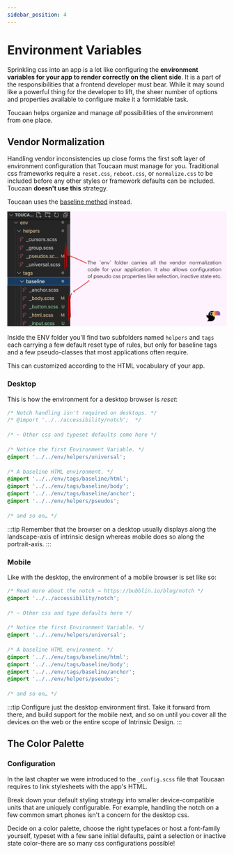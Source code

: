 ```yaml
---
sidebar_position: 4
---
```


# Environment Variables

Sprinkling css into an app is a lot like configuring the **environment variables for your app to render correctly on the client side**. It is a part of the responsibilities that a frontend developer must bear. While it may sound like a powerful thing for the developer to lift, the sheer number of options and properties available to configure make it a formidable task.

Toucaan helps organize and manage _all_ possibilities of the environment from one place.

## Vendor Normalization
Handling vendor inconsistencies up close forms the first soft layer of environment configuration that Toucaan must manage for you. Traditional css frameworks require a `reset.css`, `reboot.css`, or `normalize.css` to be included before any other styles or framework defaults can be included. Toucaan **doesn't use this** strategy. 

Toucaan uses the [baseline method](https://bubblin.io/blog/baseline-css) instead.


![Environment architecture](./img/env-folders.jpg)

Inside the ENV folder you'll find two subfolders named `helpers` and `tags` each carrying a few default reset type of rules, but only for baseline tags and a few pseudo-classes that most applications often require. 

This can customized according to the HTML vocabulary of your app.

### Desktop

This is how the environment for a desktop browser is _reset_:

```css title="Open ./toucaan/app/desktop/desktop.scss"
/* Notch handling isn't required on desktops. */
/* @import '../../accessibility/notch';  */

/* ~ Other css and typeset defaults come here */

/* Notice the first Environment Variable. */
@import '../../env/helpers/universal'; 

/* A baseline HTML environment. */
@import '../../env/tags/baseline/html';
@import '../../env/tags/baseline/body';
@import '../../env/tags/baseline/anchor';
@import '../../env/helpers/pseudos';

/* and so on… */
```

:::tip
Remember that the browser on a desktop usually displays along the landscape-axis of intrinsic design whereas mobile does so along the portrait-axis.
:::


### Mobile 
Like with the desktop, the environment of a mobile browser is set like so:

```css title="Open ./toucaan/app/mobile/mobile.scss"
/* Read more about the notch → https://bubblin.io/blog/notch */
@import '../../accessibility/notch'; 

/* ~ Other css and type defaults here */

/* Notice the first Environment Variable. */
@import '../../env/helpers/universal'; 

/* A baseline HTML environment. */
@import '../../env/tags/baseline/html';
@import '../../env/tags/baseline/body';
@import '../../env/tags/baseline/anchor';
@import '../../env/helpers/pseudos';

/* and so on… */
```

:::tip
Configure just the desktop environment first. Take it forward from there, and build support for the mobile next, and so on until you cover all the devices on the web or the entire scope of Intrinsic Design.
:::


## The Color Palette

### Configuration
In the last chapter we were introduced to the `_config.scss` file that Toucaan requires to link stylesheets with the app's HTML.

Break down your default styling strategy into smaller device-compatible units that are uniquely configurable. For example, handling the notch on a few common smart phones isn't a concern for the desktop css. 

Decide on a color palette, choose the right typefaces or host a font-family yourself, typeset with a few sane initial defaults, paint a selection or inactive state color–there are so many css configurations possible! 

